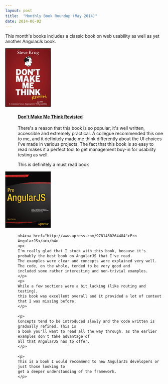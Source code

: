 ```yaml
---
layout: post
title:  "Monthly Book Roundup (May 2014)"
date: 2014-06-02
---
```


This month's books includes a classic book on web usability as well as yet another AngularJs book.

<dl class="books">

  <dt>
	<a href="http://www.amazon.com/Dont-Make-Think-Revisited-Usability/dp/0321965515"><img src="/images/books/dont-make-me-think.jpg" /></a>
  </dt>
  <dd>
    <h4><a href="http://www.amazon.com/Dont-Make-Think-Revisited-Usability/dp/0321965515">Don't Make Me Think Revisted</a></h4>
    <p>
	There's a reason that this book is so popular; it's well written, accessible and extremely practical. 
	A collegue recommended this one to me, and it definitely made me think differently about the UI choices I've made in
	various projects. The fact that this book is so easy to read makes it a perfect tool to get management buy-in for
	usability testing as well.
    </p> 
    <p>This is definitely a must read book</p>
	
  </dd>

  <dt>
	<a href="http://www.apress.com/9781430264484"><img src="/images/books/pro-angularjs.jpg" /></a>
  </dt>
  <dd>

    <h4><a href="http://www.apress.com/9781430264484">Pro AngularJS</a></h4>
    <p>
	I'm really glad that I stuck with this book, because it's probably the best book on AngularJS that I've read.
	The examples were clear and concepts were explained very well. The code, on the whole, tended to be very good and 
	included some rather interesting and non-trivial examples.
    </p>
    <p>
	While a few sections were a bit lacking (like routing and testing), 
	this book was excellent overall and it provided a lot of context that I was missing before. 
    </p>
 
    <p>
  	Concepts tend to be introduced slowly and the code written is gradually refined. This is 
	a book you'll want to read all the way through, as the earlier examples don't take advantage of 
	all that AngularJS has to offer.
    </p>

    <p>   	
	This is a book I would recommend to new AngularJS developers or just those looking to 
	get a deeper understanding of the framework.
    </p>

  </dd>

</dl>
